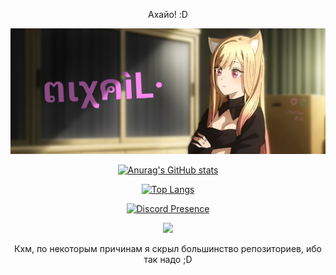 
<!-- Лол, и что ты тут ищешь? ,_, Дурак? да?  -->

<div align="center">
<p>Ахайо! :D</p>

<img src="mixail.png" width="600px" /> <!-- Кста, ушки ей я дорислвывал сам, как по мне кривовато, но каваи -->

[![Anurag's GitHub stats](https://github-readme-stats.vercel.app/api?username=Xasya&theme=dark&show_icons=true)](https://github.com/Xasya)

[![Top Langs](https://github-readme-stats.vercel.app/api/top-langs/?username=Xasya&theme=dark&show_icons=true)](https://github.com/Xasya) 

[![Discord Presence](https://lanyard.cnrad.dev/api/1003679028802240593?bg=251525)](https://discord.com/users/1003679028802240593)

<img src="https://gpvc.arturio.dev/Xasya" />
  
Кхм, по некоторым причинам я скрыл большинство репозиториев, ибо так надо ;D

<!-- Ну и что? Нашёл что искал?
Забыл дописать, compmaster-byte lox -->
  
</div>
